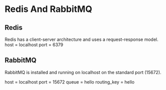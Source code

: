 # Redis And RabbitMQ

## Redis

Redis has a client-server architecture and uses a request-response model.
host = localhost 
port = 6379


## RabbitMQ

 RabbitMQ is installed and running on localhost on the standard port (15672).
 
host = localhost 
port = 15672
queue = hello
routing_key = hello
